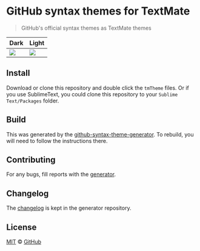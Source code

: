 # GitHub syntax themes for TextMate

> GitHub's official syntax themes as TextMate themes

| Dark | Light |
| --- | --- |
| ![](https://cloud.githubusercontent.com/assets/54012/16180915/4ee1e16a-3660-11e6-8ee2-53d801b07f47.png) | ![](https://cloud.githubusercontent.com/assets/54012/16180916/525ee3b0-3660-11e6-9b48-4c1a9b32f029.png) |


## Install

Download or clone this repository and double click the `tmTheme` files. Or if you use SublimeText, you could clone this repository to your `Sublime Text/Packages` folder.

## Build

This was generated by the [github-syntax-theme-generator](https://github.com/primer/github-syntax-theme-generator). To rebuild, you will need to follow the instructions there.

## Contributing

For any bugs, fill reports with the [generator](https://github.com/primer/github-syntax-theme-generator/issues).

## Changelog

The [changelog](https://github.com/primer/github-syntax-theme-generator/blob/master/CHANGELOG.md) is kept in the generator repository.

## License

[MIT](./LICENSE) &copy; [GitHub](https://github.com/)

[docs]: http://primercss.io/
[npm]: https://www.npmjs.com/
[install-npm]: https://docs.npmjs.com/getting-started/installing-node
[sass]: http://sass-lang.com/

